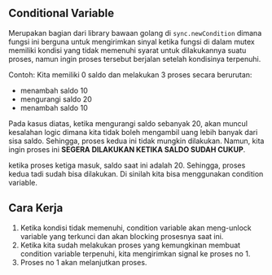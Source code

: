## Conditional Variable

Merupakan bagian dari library bawaan golang di `sync.newCondition` dimana fungsi ini berguna untuk mengirimkan sinyal ketika fungsi di dalam mutex memiliki kondisi yang tidak memenuhi syarat untuk dilakukannya suatu proses, namun ingin proses tersebut berjalan setelah kondisinya terpenuhi.


Contoh:
Kita memiliki 0 saldo dan melakukan 3 proses secara berurutan:
- menambah saldo 10
- mengurangi saldo 20
- menambah saldo 10

Pada kasus diatas, ketika mengurangi saldo sebanyak 20, akan muncul kesalahan logic dimana kita tidak boleh mengambil uang lebih banyak dari sisa saldo. Sehingga, proses kedua ini tidak mungkin dilakukan. Namun, kita ingin proses ini **SEGERA DILAKUKAN KETIKA SALDO SUDAH CUKUP**.

ketika proses ketiga masuk, saldo saat ini adalah 20. Sehingga, proses kedua tadi sudah bisa dilakukan. Di sinilah kita bisa menggunakan condition variable.

## Cara Kerja
1. Ketika kondisi tidak memenuhi, condition variable akan meng-unlock variable yang terkunci dan akan blocking prosesnya saat ini.
2. Ketika kita sudah melakukan proses yang kemungkinan membuat condition variable terpenuhi, kita mengirimkan signal ke proses no 1.
3. Proses no 1 akan melanjutkan proses.